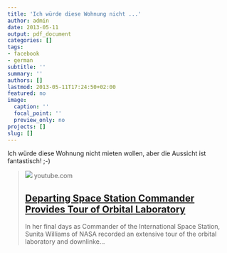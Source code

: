 ```yaml
---
title: 'Ich würde diese Wohnung nicht ...'
author: admin
date: 2013-05-11
output: pdf_document
categories: []
tags:
- facebook
- german
subtitle: ''
summary: ''
authors: []
lastmod: 2013-05-11T17:24:50+02:00
featured: no
image:
  caption: ''
  focal_point: ''
  preview_only: no
projects: []
slug: []
---
```

Ich würde diese Wohnung nicht mieten wollen, aber die Aussicht ist fantastisch! ;-)
> [![](https://i.ytimg.com/vi/doN4t5NKW-k/maxresdefault.jpg)](https://www.youtube.com/watch?v=doN4t5NKW-k)
> youtube.com
> ## [Departing Space Station Commander Provides Tour of Orbital Laboratory](https://www.youtube.com/watch?v=doN4t5NKW-k)
>
>In her final days as Commander of the International Space Station, Sunita Williams of NASA recorded an extensive tour of the orbital laboratory and downlinke...

